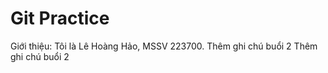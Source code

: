 # Git Practice

Giới thiệu: Tôi là Lê Hoàng Hảo, MSSV 223700.
Thêm ghi chú buổi 2
Thêm ghi chú buổi 2
